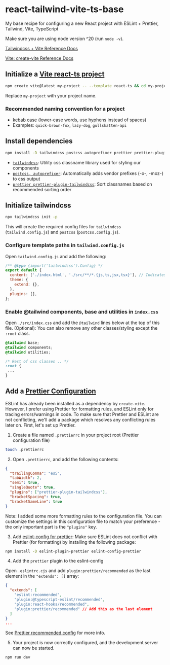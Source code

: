 # react-tailwind-vite-ts-base
My base recipe for configuring a new React project with ESLint + Prettier, Tailwind, Vite, TypeScript

Make sure you are using node version ^20 (run `node -v`).

[Tailwindcss + Vite Reference Docs](https://tailwindcss.com/docs/guides/vite)

[Vite: create-vite Reference Docs](https://github.com/vitejs/vite/tree/main/packages/create-vite)

## Initialize a [Vite react-ts project](https://vitejs.dev/guide/#scaffolding-your-first-vite-project)

```bash
npm create vite@latest my-project -- --template react-ts && cd my-project
```

Replace `my-project` with your project name.

### Recommended naming convention for a project
- [kebab case](https://en.wikipedia.org/wiki/Letter_case#Kebab_case) (lower-case words, use hyphens instead of spaces)
- Examples: `quick-brown-fox`, `lazy-dog`, `gullskatten-api` 


## Install dependencies

```bash
npm install -D tailwindcss postcss autoprefixer prettier prettier-plugin-tailwindcss
```

- [`tailwindcss`](https://tailwindcss.com): Utility css classname library used for styling our components
- [`postcss, autoprefixer`](https://postcss.org/): Automatically adds vendor prefixes (-o-, -moz-) to css output
- [`prettier prettier-plugin-tailwindcss`](https://tailwindcss.com/blog/automatic-class-sorting-with-prettier): Sort classnames based on recommended sorting order

## Initialize tailwindcss

```bash
npx tailwindcss init -p
```

This will create the required config files for `tailwindcss` (`tailwind.config.js`) and `postcss` (`postcss.config.js`).

### Configure template paths in `tailwind.config.js`

Open `tailwind.config.js` and add the following:

```javascript
/** @type {import('tailwindcss').Config} */
export default {
  content: ['./index.html', './src/**/*.{js,ts,jsx,tsx}'], // Indicates which files in our project uses tailwind utility classes
  theme: {
    extend: {},
  },
  plugins: [],
};
```

### Enable @tailwind components, base and utilities in `index.css`

Open `./src/index.css` and add the `@tailwind` lines below at the top of this file. (Optional): You can also remove any other classes/styling except the `:root` class.

```css
@tailwind base;
@tailwind components;
@tailwind utilities;

/* Rest of css classes .. */
:root {
 ...
}
```

## Add a [Prettier Configuration](https://prettier.io/docs/en/configuration)

ESLint has already been installed as a dependency by `create-vite`. However, I prefer using Prettier for formatting rules, and ESLint only for tracing errors/warnings in code. To make sure that Prettier and ESLint are not conflicting, we'll add a package which resolves any conflicting rules later on. First, let's set up Prettier.

1. Create a file named `.prettierrc` in your project root (Prettier configuration file)

```bash
touch .prettierrc
```

2. Open `.prettierrc`, and add the following contents:

```json
{
  "trailingComma": "es5",
  "tabWidth": 2,
  "semi": true,
  "singleQuote": true,
  "plugins": ["prettier-plugin-tailwindcss"],
  "bracketSpacing": true,
  "bracketSameLine": true
}
```

Note: I added some more formatting rules to the configuration file. You can customize the settings in this configuration file to match your preference - the only important part is the `"plugins"` key.

3. Add [eslint-config for prettier](https://github.com/prettier/eslint-config-prettier): Make sure ESLint does not conflict with Prettier (for formatting) by installing the following package:

```bash
npm install -D eslint-plugin-prettier eslint-config-prettier
```

4. Add the `prettier` plugin to the eslint-config

Open `.eslintrc.cjs` and add `plugin:prettier/recommended` as the last element in the `"extends": []` array:

```json
{
  "extends": [
    "eslint:recommended",
    "plugin:@typescript-eslint/recommended",
    "plugin:react-hooks/recommended",
    "plugin:prettier/recommended" // Add this as the last element
  ]
}
...
```

See [Prettier recommended config](https://github.com/prettier/eslint-plugin-prettier#recommended-configuration) for more info.

5. Your project is now correctly configured, and the development server can now be started.

```
npm run dev
```

